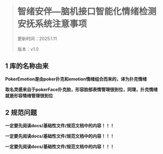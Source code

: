> # 智绪安伴—脑机接口智能化情绪检测安抚系统注意事项
> <p>更新时间：2025.1.11</p><p>版本：v1.0</p>

## 1 库的名称由来

**PokerEmotion是由poker扑克和emotion情绪组合而来的，译为扑克情绪**

**取名灵感来自于pokerFace扑克脸，形容脸部表情管理很到位，同理，扑克情绪就是形容情绪管理很到位**


## 2 规范问题

**一定要先阅读docs/基础性文件/规范文档中的内容！！！**

**一定要先阅读docs/基础性文件/规范文档中的内容！！！**

**一定要先阅读docs/基础性文件/规范文档中的内容！！！**


